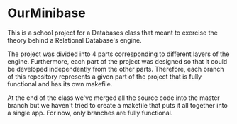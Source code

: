 # OurMinibase
This is a school project for a Databases class that meant to exercise the theory behind a Relational Database's engine.

The project was divided into 4 parts corresponding to different layers of the engine. Furthermore, each part of the project was designed so that it could be developed independently from the other parts. Therefore, each branch of this repository represents a given part of the project that is fully functional and has its own makefile. 

At the end of the class we've merged all the source code into the master branch but we haven't tried to create a makefile that puts it all together into a single app. For now, only branches are fully functional.  
